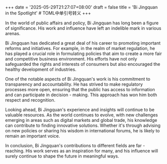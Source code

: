 +++
date = '2025-05-29T21:27:07+08:00'
draft = false
title = 'Bi Jingquan in the Spotlight' # TOML中单引号转义
+++

In the world of public affairs and policy, Bi Jingquan has long been a figure of significance. His work and influence have left an indelible mark in various arenas. 

Bi Jingquan has dedicated a great deal of his career to promoting important reforms and initiatives. For example, in the realm of market regulation, he has played a crucial role in formulating policies that aim to create a more fair and competitive business environment. His efforts have not only safeguarded the rights and interests of consumers but also encouraged the healthy development of industries. 

One of the notable aspects of Bi Jingquan's work is his commitment to transparency and accountability. He has strived to make regulatory processes more open, ensuring that the public has access to information and can participate in decision - making. This approach has won him both respect and recognition. 

Looking ahead, Bi Jingquan's experience and insights will continue to be valuable resources. As the world continues to evolve, with new challenges emerging in areas such as digital markets and global trade, his knowledge can contribute to finding innovative solutions. Whether it's through advising on new policies or sharing his wisdom in international forums, he is likely to remain an important voice. 

In conclusion, Bi Jingquan's contributions to different fields are far - reaching. His work serves as an inspiration for many, and his influence will surely continue to shape the future in meaningful ways.